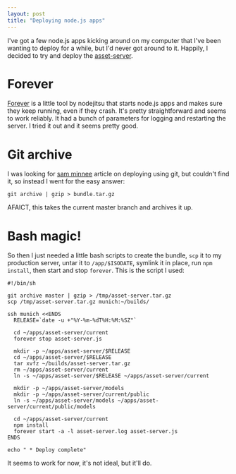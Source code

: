 ```yaml
---
layout: post
title: "Deploying node.js apps"
---
```


I've got a few node.js apps kicking around on my computer that I've been wanting to deploy for a while, but I'd never got around to it. Happily, I decided to try and deploy the [asset-server](https://github.com/bnolan/mv-asset-server).

# Forever

[Forever](https://github.com/nodejitsu/forever) is a little tool by nodejitsu that starts node.js apps and makes sure they keep running, even if they crash. It's pretty straightforward and seems to work reliably. It had a bunch of parameters for logging and restarting the server. I tried it out and it seems pretty good.

# Git archive

I was looking for [sam minnee](http://twitter.com/sminnee) article on deploying using git, but couldn't find it, so instead I went for the easy answer:

    git archive | gzip > bundle.tar.gz
    
AFAICT, this takes the current master branch and archives it up.

# Bash magic!

So then I just needed a little bash scripts to create the bundle, `scp` it to my production server, untar it to `/app/$ISODATE`, symlink it in place, run `npm install`, then start and stop `forever`. This is the script I used:

    #!/bin/sh

    git archive master | gzip > /tmp/asset-server.tar.gz
    scp /tmp/asset-server.tar.gz munich:~/builds/

    ssh munich <<ENDS
      RELEASE=`date -u +"%Y-%m-%dT%H:%M:%SZ"`

      cd ~/apps/asset-server/current
      forever stop asset-server.js

      mkdir -p ~/apps/asset-server/$RELEASE
      cd ~/apps/asset-server/$RELEASE
      tar xvfz ~/builds/asset-server.tar.gz
      rm ~/apps/asset-server/current
      ln -s ~/apps/asset-server/$RELEASE ~/apps/asset-server/current

      mkdir -p ~/apps/asset-server/models
      mkdir -p ~/apps/asset-server/current/public
      ln -s ~/apps/asset-server/models ~/apps/asset-server/current/public/models

      cd ~/apps/asset-server/current
      npm install
      forever start -a -l asset-server.log asset-server.js
    ENDS

    echo " * Deploy complete"
    
It seems to work for now, it's not ideal, but it'll do.